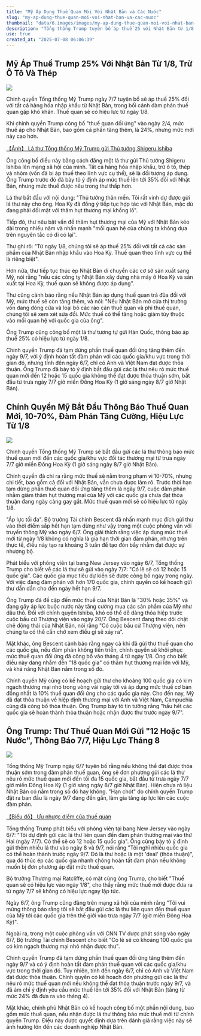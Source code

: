 ```yaml
---
title: "Mỹ Áp Dụng Thuế Quan Mới Với Nhật Bản và Các Nước"
slug: "my-ap-dung-thue-quan-moi-voi-nhat-ban-va-cac-nuoc"
thumbnail: "data/6.images/images/my-ap-dung-thue-quan-moi-voi-nhat-ban-va-cac-nuoc.webp"
description: "Tổng thống Trump tuyên bố áp thuế 25 với Nhật Bản từ 1/8 và đe dọa tăng thuế với các nước chưa đạt thỏa thuận thương mại trước hạn chót."
use: true
created_at: "2025-07-08 06:06:39"
---
```


## Mỹ Áp Thuế Trump 25% Với Nhật Bản Từ 1/8, Trừ Ô Tô Và Thép

![](/images/20250708-00000001-mai-000-5-view.webp)

Chính quyền Tổng thống Mỹ Trump ngày 7/7 tuyên bố sẽ áp thuế 25% đối với tất cả hàng hóa nhập khẩu từ Nhật Bản, trong bối cảnh đàm phán thuế quan gặp khó khăn. Thuế quan sẽ có hiệu lực từ ngày 1/8.

Khi chính quyền Trump công bố "thuế quan đối ứng" vào ngày 2/4, mức thuế áp cho Nhật Bản, bao gồm cả phần tăng thêm, là 24%, nhưng mức mới này cao hơn.

[【Ảnh】 Lá thư Tổng thống Mỹ Trump gửi Thủ tướng Shigeru Ishiba](https://mainichi.jp/graphs/20250708/mpj/00m/020/006000f/20250708mpj00m020004000p?inb=ys)

Ông công bố điều này bằng cách đăng một lá thư gửi Thủ tướng Shigeru Ishiba lên mạng xã hội của mình. Tất cả hàng hóa nhập khẩu, trừ ô tô, thép và nhôm (vốn đã bị áp thuế theo lĩnh vực cụ thể), sẽ là đối tượng áp dụng. Ông Trump trước đó đã bày tỏ ý định áp mức thuế lên tới 35% đối với Nhật Bản, nhưng mức thuế được nêu trong thư thấp hơn.

Lá thư bắt đầu với nội dung: "Thủ tướng thân mến. Tôi rất vinh dự được gửi lá thư này cho ông. Hoa Kỳ đã đồng ý tiếp tục hợp tác với Nhật Bản, mặc dù đang phải đối mặt với thâm hụt thương mại khổng lồ".

Tiếp đó, thư nêu bật vấn đề thâm hụt thương mại của Mỹ với Nhật Bản kéo dài trong nhiều năm và nhấn mạnh "mối quan hệ của chúng ta không dựa trên nguyên tắc có đi có lại".

Thư ghi rõ: "Từ ngày 1/8, chúng tôi sẽ áp thuế 25% đối với tất cả các sản phẩm của Nhật Bản nhập khẩu vào Hoa Kỳ. Thuế quan theo lĩnh vực cụ thể là riêng biệt".

Hơn nữa, thư tiếp tục thúc ép Nhật Bản di chuyển các cơ sở sản xuất sang Mỹ, nói rằng "nếu các công ty Nhật Bản xây dựng nhà máy ở Hoa Kỳ và sản xuất tại Hoa Kỳ, thuế quan sẽ không được áp dụng".

Thư cũng cảnh báo rằng nếu Nhật Bản áp dụng thuế quan trả đũa đối với Mỹ, mức thuế sẽ còn tăng thêm, và nói: "Nếu Nhật Bản mở cửa thị trường vốn đang đóng cửa và loại bỏ các rào cản thuế quan và phi thuế quan, chúng tôi sẽ xem xét sửa đổi. Mức thuế có thể tăng hoặc giảm tùy thuộc vào mối quan hệ với quốc gia của ông".

Ông Trump cũng công bố một lá thư tương tự gửi Hàn Quốc, thông báo áp thuế 25% có hiệu lực từ ngày 1/8.

Chính quyền Trump đã tạm dừng phần thuế quan đối ứng tăng thêm đến ngày 9/7, với ý định hoàn tất đàm phán với các quốc gia/khu vực trong thời gian đó, nhưng tính đến ngày 6/7, chỉ có Anh và Việt Nam đạt được thỏa thuận. Ông Trump đã bày tỏ ý định bắt đầu gửi các lá thư nêu rõ mức thuế quan mới đến 12 hoặc 15 quốc gia không thể đạt được thỏa thuận sớm, bắt đầu từ trưa ngày 7/7 giờ miền Đông Hoa Kỳ (1 giờ sáng ngày 8/7 giờ Nhật Bản).

## Chính Quyền Mỹ Bắt Đầu Thông Báo Thuế Quan Mới, 10-70%, Đàm Phán Tăng Cường, Hiệu Lực Từ 1/8

![](/images/20250707-00000096-jij-000-5-view.webp)

Chính quyền Tổng thống Mỹ Trump sẽ bắt đầu gửi các lá thư thông báo mức thuế quan mới đến các quốc gia/khu vực đối tác thương mại từ trưa ngày 7/7 giờ miền Đông Hoa Kỳ (1 giờ sáng ngày 8/7 giờ Nhật Bản).

Chính quyền đã chỉ ra rằng mức thuế sẽ nằm trong phạm vi 10-70%, nhưng chi tiết, bao gồm cả đối với Nhật Bản, vẫn chưa được làm rõ. Trước thời hạn tạm dừng phần thuế quan đối ứng tăng thêm là ngày 9/7, cuộc đàm phán nhằm giảm thâm hụt thương mại của Mỹ với các quốc gia chưa đạt thỏa thuận đang ngày càng gay gắt. Mức thuế quan mới sẽ có hiệu lực từ ngày 1/8.

"Áp lực tối đa". Bộ trưởng Tài chính Bescent đã nhấn mạnh mục đích gửi thư vào thời điểm sắp hết hạn tạm dừng như vậy trong một cuộc phỏng vấn với truyền thông Mỹ vào ngày 6/7. Ông giải thích rằng việc áp dụng mức thuế mới từ ngày 1/8 không có nghĩa là gia hạn thời gian đàm phán, nhưng trên thực tế, điều này tạo ra khoảng 3 tuần để tạo đòn bẩy nhằm đạt được sự nhượng bộ.

Phát biểu với phóng viên tại bang New Jersey vào ngày 6/7, Tổng thống Trump cho biết về các lá thư sẽ gửi vào ngày 7/7: "Có lẽ sẽ có 12 hoặc 15 quốc gia". Các quốc gia mục tiêu dự kiến sẽ được công bố ngay trong ngày. Với việc đang đàm phán với hơn 170 quốc gia, chính quyền có kế hoạch gửi thư dần dần cho đến ngày hết hạn 9/7.

Ông Trump đã đề cập đến mức thuế của Nhật Bản là "30% hoặc 35%" và đang gây áp lực buộc nước này tăng cường mua các sản phẩm của Mỹ như dầu thô. Đối với chính quyền Ishiba, khó có thể dễ dàng thỏa hiệp trước cuộc bầu cử Thượng viện vào ngày 20/7. Ông Bescent đang theo dõi chặt chẽ động thái của Nhật Bản, nói rằng "Có cuộc bầu cử Thượng viện, nên chúng ta có thể cần chờ xem điều gì sẽ xảy ra".

Mặt khác, ông Bescent cảnh báo rằng ngay cả khi đã gửi thư thuế quan cho các quốc gia, nếu đàm phán không tiến triển, chính quyền sẽ khôi phục mức thuế quan đối ứng đã công bố vào tháng 4 từ ngày 1/8. Ông cho biết điều này đang nhắm đến "18 quốc gia" có thâm hụt thương mại lớn với Mỹ, và khả năng Nhật Bản nằm trong số đó.

Chính quyền Mỹ cũng có kế hoạch gửi thư cho khoảng 100 quốc gia có kim ngạch thương mại nhỏ trong vòng vài ngày tới và áp dụng mức thuế cơ bản đồng nhất là 10% thuế quan đối ứng cho các quốc gia này. Cho đến nay, Mỹ đã đạt thỏa thuận về hiệp định thương mại với Anh và Việt Nam, Campuchia cũng đã công bố thỏa thuận. Ông Trump bày tỏ tin tưởng rằng "hầu hết các quốc gia sẽ hoàn thành thỏa thuận hoặc nhận được thư trước ngày 9/7".

## Ông Trump: Thư Thuế Quan Mới Gửi "12 Hoặc 15 Nước", Thông Báo 7/7, Hiệu Lực Tháng 8

![](/images/20250707-00000054-mai-000-1-view.webp)

Tổng thống Mỹ Trump ngày 6/7 tuyên bố rằng nếu không thể đạt được thỏa thuận sớm trong đàm phán thuế quan, ông sẽ đơn phương gửi các lá thư nêu rõ mức thuế quan mới đến tối đa 15 quốc gia, bắt đầu từ trưa ngày 7/7 giờ miền Đông Hoa Kỳ (1 giờ sáng ngày 8/7 giờ Nhật Bản). Hiện chưa rõ liệu Nhật Bản có nằm trong số đó hay không. "Hạn chót" do chính quyền Trump đặt ra ban đầu là ngày 9/7 đang đến gần, làm gia tăng áp lực lên các cuộc đàm phán.

[【Biểu đồ】 Ưu nhược điểm của thuế quan](https://mainichi.jp/graphs/20250327/mpj/00m/020/032000f/20250326k0000m020092000p?inb=ys)

Tổng thống Trump phát biểu với phóng viên tại bang New Jersey vào ngày 6/7: "Tôi dự định gửi các lá thư liên quan đến đàm phán thương mại vào thứ Hai (ngày 7/7). Có thể sẽ có 12 hoặc 15 quốc gia". Ông cũng bày tỏ ý định gửi thêm nhiều lá thư vào ngày 8 và 9/7, nói rằng "Tôi nghĩ nhiều quốc gia có thể hoàn thành trước ngày 9/7. Đó là thư hoặc là một 'deal' (thỏa thuận)", qua đó thúc ép các quốc gia nhanh chóng hoàn tất đàm phán nếu không muốn bị đơn phương áp đặt mức thuế quan.

Bộ trưởng Thương mại Ratcliffe, có mặt cùng ông Trump, cho biết "Thuế quan sẽ có hiệu lực vào ngày 1/8", cho thấy rằng mức thuế mới được đưa ra từ ngày 7/7 sẽ không có hiệu lực ngay lập tức.

Ngày 6/7, ông Trump cũng đăng trên mạng xã hội của mình rằng "Tôi vui mừng thông báo rằng tôi sẽ bắt đầu gửi các lá thư liên quan đến thuế quan của Mỹ tới các quốc gia trên thế giới vào trưa ngày 7/7 (giờ miền Đông Hoa Kỳ)".

Ngoài ra, trong một cuộc phỏng vấn với CNN TV được phát sóng vào ngày 6/7, Bộ trưởng Tài chính Bescent cho biết "Có lẽ sẽ có khoảng 100 quốc gia có kim ngạch thương mại nhỏ nhận được thư".

Chính quyền Trump đã tạm dừng phần thuế quan đối ứng tăng thêm đến ngày 9/7 và có ý định hoàn tất đàm phán thuế quan với các quốc gia/khu vực trong thời gian đó. Tuy nhiên, tính đến ngày 6/7, chỉ có Anh và Việt Nam đạt được thỏa thuận. Chính quyền có kế hoạch đơn phương gửi các lá thư nêu rõ mức thuế quan mới nếu không thể đạt thỏa thuận trước ngày 9/7, và đã ám chỉ ý định yêu cầu mức thuế lên tới 35% đối với Nhật Bản (tăng từ mức 24% đã đưa ra vào tháng 4).

Mặt khác, chính phủ Nhật Bản có kế hoạch công bố một phần nội dung, bao gồm mức thuế quan, nếu nhận được lá thư thông báo mức thuế mới từ chính quyền Trump. Điều này được quyết định dựa trên đánh giá rằng việc này sẽ ảnh hưởng lớn đến các doanh nghiệp Nhật Bản.